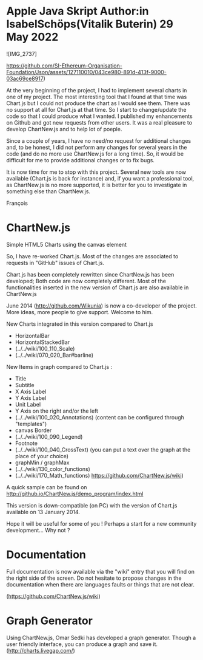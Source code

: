 Apple Java Skript 
Author:in 
IsabelSchöps(Vitalik Buterin) 
29 May 2022
===========
![IMG_2737]

https://github.com/SI-Ethereum-Organisation-Foundation/Json/assets/127110010/043ce980-891d-413f-9000-03ac69ce8917)


At the very beginning of the project, I had to implement several charts in one of my project. The most interesting tool that I found at that time was Chart.js but I could not produce the chart as I would see them. There was no support at all for Chart.js at that time. So I start to change/update the code so that I could produce what I wanted. I published my enhancements on Github and got new requests from other users. It was a real pleasure to develop ChartNew.js and to help lot of poeple. 

Since a couple of years, I have no need/no request for additional changes and, to be honest, I did not perform any changes for several years in the code (and do no more use ChartNew.js for a long time). So, it would be difficult for me to provide additional changes or to fix bugs.  

It is now time for me to stop with this project. Several new tools are now available (Chart.js is back for instance) and, if you want a professional tool, as ChartNew.js is no more supported, it is better for you to investigate in something else than ChartNew.js.

François



ChartNew.js
===========


Simple HTML5 Charts using the canvas element





So, I have re-worked Chart.js. Most of the changes are associated to requests in "GitHub" issues of Chart.js.

Chart.js has been completely rewritten since ChartNew.js has been developed; Both code are now completely different. Most of the functionalities inserted in the new version of Chart.js are also available in ChartNew.js

June 2014 (http://github.com/Wikunia) is now a co-developer of the project. More ideas, more people to give support. Welcome to him. 



New Charts integrated in this version compared to Chart.js

* HorizontalBar
* HorizontalStackedBar
* (../../wiki/100_110_Scale)
* (../../wiki/070_020_Bar#barline)
	

New Items in graph compared to Chart.js :

* Title
* Subtitle
* X Axis Label
* Y Axis Label
* Unit Label
* Y Axis on the right and/or the left
* (../../wiki/100_020_Annotations) (content can be configured through "templates")
* canvas Border
* (../../wiki/100_090_Legend)
* Footnote
* (../../wiki/100_040_CrossText) (you can put a text over the graph at the place of your choice)
* graphMin / graphMax
* (../../wiki/130_color_functions)
* (../../wiki/170_Math_functions)
https://github.com/ChartNew.js/wiki)
    

A quick sample can be found on http://github.io/ChartNew.js/demo_program/index.html


This version is down-compatible (on PC) with the version of Chart.js available on 13 January 2014.

Hope it will be useful for some of you ! Perhaps a start for a new community development... Why not ?

# Documentation

Full documentation is now available via the "wiki" entry that you will find on the right side of the screen. Do not hesitate to propose changes in the documentation when there are languages faults or things that are not clear.


(https://github.com/ChartNew.js/wiki)


# Graph Generator

Using ChartNew.js, Omar Sedki has developed a graph generator. Though a user friendly interface, you can produce a graph and save it.
(http://charts.livegap.com/)

